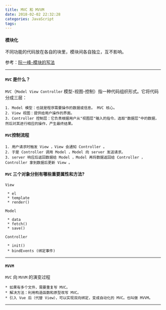 ```yaml
---
title: MVC 和 MVVM
date: 2018-02-02 22:32:28
categories: JavaScript
tags:
---
```



#### 模块化

不同功能的代码放在各自的块里，模块间各自独立，互不影响。

参考：[阮一峰-模块的写法](http://www.ruanyifeng.com/blog/2012/10/javascript_module.html)

---

#### `MVC` 是什么？

`MVC`（`Model View Controller` 模型-视图-控制）指一种代码组织形式。它将代码分成三层：

	1. Model 模型：也就是程序需要操作的数据或信息。 MVC 核心。
	2. View 视图：提供给用户操作的界面。
	3. Controller 控制层：它负责根据用户从"视图层"输入的指令，选取"数据层"中的数据，然后对其进行相应的操作，产生最终结果。

#### `MVC`控制流程	
 
	1. 用户请求时触发 View ，View 会通知 Controller 。
	2. 于是 Controller 调用 Model ，Model 向 server 发送请求。
	3. server 响应后返回数据给 Model ，Model 再将数据返回给 Controller ，Controller 拿到数据后更新 View 。

#### `MVC` 三个对象分别有哪些重要属性和方法?

`View`
	
	 * el
	 * template
	 * render()
	
`Model`

	 * data
	 * fetch()
	 * save()

`Controller`  

	 * init()
	 * bindEvents (绑定事件)
 
---

#### `MVVM`

`MVC` 向 `MVVM` 的演变过程

	* 如果有多个文件，需要重复写 MVC。
	* 解决方法：利用构造函数和原型改写 MVC。
	* 引入 Vue 后（代替 View），可以实现双向绑定，变成自动化的 MVC。也叫做 MVVM。

---	










